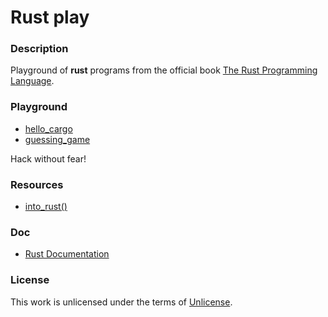 # **Rust play**

### **Description**

Playground of **rust** programs from the official book [The Rust Programming Language](https://doc.rust-lang.org/book/index.html).

### **Playground**

+ [hello_cargo](hello_cargo)
+ [guessing_game](guessing_game)

Hack without fear!

### **Resources**

+ [into_rust()](http://intorust.com/)

### **Doc**

+ [Rust Documentation](https://doc.rust-lang.org/)

### **License**

This work is unlicensed under the terms of [Unlicense](http://unlicense.org/).
